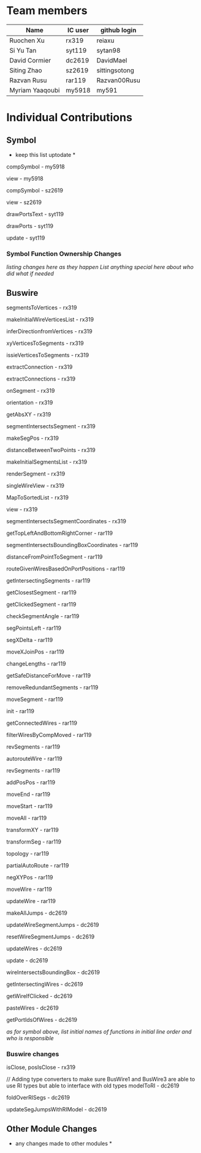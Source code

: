 # Team members

| Name | IC user | github login
|------|----------|-------------
| Ruochen Xu | rx319 | reiaxu
| Si Yu Tan | syt119 | sytan98
| David Cormier | dc2619 | DavidMael
| Siting Zhao | sz2619 | sittingsotong
| Razvan Rusu | rar119 | Razvan00Rusu
| Myriam Yaaqoubi | my5918 | my591

# Individual Contributions

## Symbol

* keep this list uptodate *

compSymbol - my5918

view - my5918

compSymbol - sz2619

view - sz2619

drawPortsText - syt119

drawPorts - syt119

update - syt119

### Symbol Function Ownership Changes

*listing changes here as they happen*
*List anything special here about who did what if needed*

## Buswire

segmentsToVertices - rx319

makeInitialWireVerticesList - rx319

inferDirectionfromVertices - rx319

xyVerticesToSegments - rx319

issieVerticesToSegments - rx319

extractConnection - rx319

extractConnections - rx319

onSegment - rx319

orientation - rx319

getAbsXY - rx319

segmentIntersectsSegment - rx319

makeSegPos - rx319

distanceBetweenTwoPoints - rx319

makeInitialSegmentsList - rx319

renderSegment - rx319

singleWireView - rx319

MapToSortedList - rx319

view - rx319

segmentIntersectsSegmentCoordinates - rx319

getTopLeftAndBottomRightCorner - rar119

segmentIntersectsBoundingBoxCoordinates - rar119

distanceFromPointToSegment - rar119

routeGivenWiresBasedOnPortPositions - rar119

getIntersectingSegments - rar119

getClosestSegment - rar119

getClickedSegment - rar119

checkSegmentAngle - rar119

segPointsLeft - rar119

segXDelta - rar119

moveXJoinPos - rar119

changeLengths - rar119

getSafeDistanceForMove - rar119

removeRedundantSegments - rar119

moveSegment - rar119

init - rar119

getConnectedWires - rar119

filterWiresByCompMoved - rar119

revSegments - rar119

autorouteWire - rar119

revSegments - rar119

addPosPos - rar119

moveEnd - rar119

moveStart - rar119

moveAll - rar119

transformXY - rar119

transformSeg - rar119

topology - rar119

partialAutoRoute - rar119

negXYPos - rar119

moveWire - rar119

updateWire - rar119

makeAllJumps - dc2619

updateWireSegmentJumps - dc2619

resetWireSegmentJumps - dc2619

updateWires - dc2619

update - dc2619

wireIntersectsBoundingBox - dc2619

getIntersectingWires - dc2619

getWireIfClicked - dc2619

pasteWires - dc2619

getPortIdsOfWires - dc2619

*as for symbol above, list initial names of functions in initial line order and who is responsible*

### Buswire changes

isClose, posIsClose - rx319

// Adding type converters to make sure BusWire1 and BusWire3 are able to use RI types but able to interface with old types
modelToRI - dc2619

foldOverRISegs - dc2619

updateSegJumpsWithRIModel - dc2619

## Other Module Changes

* any changes made to other modules *
